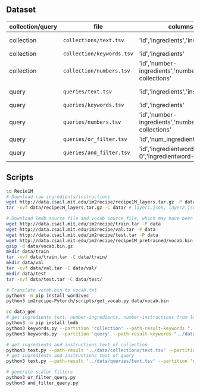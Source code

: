 ## Dataset
| collection/query | file                      | columns                                        | notes                                  |
| ---------------- | ------------------------- | ---------------------------------------------- | -------------------------------------- |
| collection       | `collections/text.tsv`    | 'id','ingredients','instructions'              | ingredients/instructions text          |
| collection       | `collection/keywords.tsv` | 'id','ingredients'                             | ingredients keywords                   |
| collection       | `collection/numbers.tsv`  | 'id','number-ingredients','number-collections' | number of ingredients and instructions |
| query            | `queries/text.tsv`        | 'id','ingredients','instructions'              | ingredients/instructions text          |
| query            | `queries/keywords.tsv`    | 'id','ingredients'                             | ingredients keywords                   |
| query            | `queries/numbers.tsv`     | 'id','number-ingredients','number-collections' | number of ingredients and instructions |
| query            | `queries/or_filter.tsv`   | 'id','num_ingredients                          | `or` filter                            |
| query            | `queries/and_filter.tsv`  | 'id','ingredientword-0','ingredientword-1'     | `and` filter                           |

## Scripts
```bash
cd Recie1M
# Download raw ingredients/instructions
wget http://data.csail.mit.edu/im2recipe/recipe1M_layers.tar.gz -P data
tar -xvf data/recipe1M_layers.tar.gz -C data/ # layer1.json, layer2.json

# Download lmdb source file and vocab source file, which may have been downloaded before in ./Recipe1M/get-embedding.sh
wget http://data.csail.mit.edu/im2recipe/train.tar -P data
wget http://data.csail.mit.edu/im2recipe/val.tar -P data
wget http://data.csail.mit.edu/im2recipe/test.tar -P data
wget http://data.csail.mit.edu/im2recipe/recipe1M_pretrained/vocab.bin.gz -P data
gzip -d data/vocab.bin.gz
mkdir data/train
tar -xvf data/train.tar -C data/train/
mkdir data/val
tar -xvf data/val.tar -C data/val/
mkdir data/test
tar -xvf data/test.tar -C data/test/

# Translate vocab.bin to vocab.txt
python3 -m pip install word2vec
python3 im2recipe-Pytorch/scripts/get_vocab.py data/vocab.bin

cd data_gen
# get ingredients text, number-ingredients, number-instructions from lmdb
python3 -m pip install lmdb
python3 keywords.py --partition 'collection' --path-result-keywords "../data/collections/keywords.tsv" --path-result-numbers "../data/collections/numbers.tsv"
python3 keywords.py --partition 'query' --path-result-keywords "../data/queries/keywords.tsv" --path-result-keywords "../data/queries/numbers.tsv"

# get ingredients and instructions text of collection
python3 text.py --path-result '../data/collections/text.tsv' --partition 'collection' --json '../data/layer1.json'
# get ingredients and instructions text of query
python3 text.py --path-result '../data/queries/text.tsv' --partition 'query' --json '../data/layer1.json'

# generate scalar filters
python3 or_filter_query.py
python3 and_filter_query.py
```

